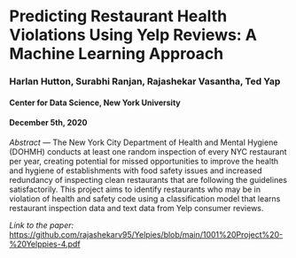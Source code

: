 # Predicting Restaurant Health Violations Using Yelp Reviews: A Machine Learning Approach
### Harlan Hutton, Surabhi Ranjan, Rajashekar Vasantha, Ted Yap
#### Center for Data Science, New York University
#### December 5th, 2020


*Abstract* — The New York City Department of Health and Mental Hygiene (DOHMH) conducts at least one random inspection of every NYC restaurant per year, creating potential for missed opportunities to improve the health and hygiene of establishments with food safety issues and increased redundancy of inspecting clean restaurants that are following the guidelines satisfactorily. This project aims to identify restaurants who may be in violation of health and safety code using a classification model that learns restaurant inspection data and text data from Yelp consumer reviews. 

*Link to the paper:* https://github.com/rajashekarv95/Yelpies/blob/main/1001%20Project%20-%20Yelppies-4.pdf
